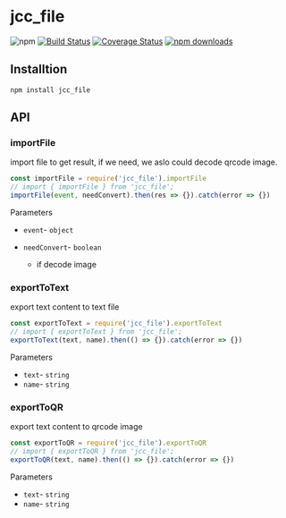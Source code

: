 # jcc_file

![npm](https://img.shields.io/npm/v/jcc_file.svg)
[![Build Status](https://travis-ci.com/JCCDex/jcc_file.svg?branch=master)](https://travis-ci.com/JCCDex/jcc_file)
[![Coverage Status](https://coveralls.io/repos/github/JCCDex/jcc_file/badge.svg?branch=master)](https://coveralls.io/github/JCCDex/jcc_file?branch=master)
[![npm downloads](https://img.shields.io/npm/dm/jcc_file.svg)](http://npm-stat.com/charts.html?package=jcc_file)

## Installtion

```shell
npm install jcc_file
```

## API

### importFile

import file to get result, if we need, we aslo could decode qrcode image.

```javascript
const importFile = require('jcc_file').importFile
// import { importFile } from 'jcc_file';
importFile(event, needConvert).then(res => {}).catch(error => {})
```

Parameters

- `event`- `object`
- `needConvert`- `boolean`
  
  - if decode image

### exportToText

export text content to text file

```javascript
const exportToText = require('jcc_file').exportToText
// import { exportToText } from 'jcc_file';
exportToText(text, name).then(() => {}).catch(error => {})
```

Parameters

- `text`- `string`
- `name`- `string`

### exportToQR

export text content to qrcode image

```javascript
const exportToQR = require('jcc_file').exportToQR
// import { exportToQR } from 'jcc_file';
exportToQR(text, name).then(() => {}).catch(error => {})
```

Parameters

- `text`- `string`
- `name`- `string`